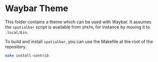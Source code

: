 # Waybar Theme

This folder contains a theme which can be used with Waybar. It assumes the
`spatialbar` script is available from `$PATH`, for instance by moving it to
`.local/bin`.

To build and install `spatialbar`, you can use the Makefile at the root of the
repository.

```bash
make install-contrib
```
